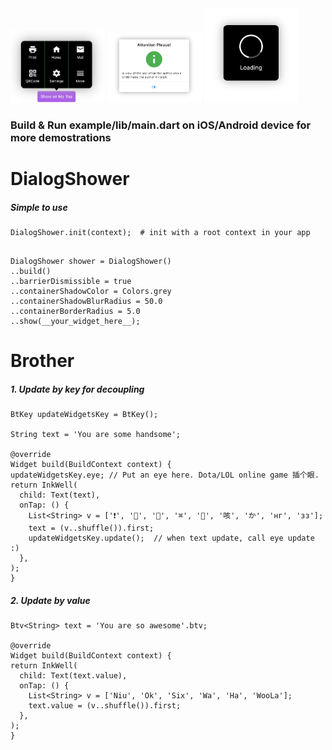 
<div style="display: inline;">
<img src="https://github.com/isaacselement/flutter_dialog_shower/raw/master/example/images/demo_bubble.png" width="30%" height="30%" />
</div>

<div style="display: inline;">
<img src="https://github.com/isaacselement/flutter_dialog_shower/raw/master/example/images/demo_alert.png" width="30%" height="30%"  />
</div>

<div style="display: inline;">
<img src="https://github.com/isaacselement/flutter_dialog_shower/raw/master/example/images/demo_loading.png" width="30%" height="30%"  />
</div>


### Build & Run example/lib/main.dart on iOS/Android device for more demostrations



# DialogShower

##### Simple to use

```
DialogShower.init(context);  # init with a root context in your app
    
```

```
DialogShower shower = DialogShower()
..build()
..barrierDismissible = true
..containerShadowColor = Colors.grey
..containerShadowBlurRadius = 50.0
..containerBorderRadius = 5.0
..show(__your_widget_here__);
```


# Brother

##### 1. Update by key for decoupling


```
BtKey updateWidgetsKey = BtKey();

String text = 'You are some handsome';

@override
Widget build(BuildContext context) {
updateWidgetsKey.eye; // Put an eye here. Dota/LOL online game 插个眼.
return InkWell(
  child: Text(text),
  onTap: () {
    List<String> v = ['❗️', '🔴', '👠', '⌘', '🏁', '咳', 'か', 'нг', 'зз'];
    text = (v..shuffle()).first;
    updateWidgetsKey.update();  // when text update, call eye update :)
  },
);
}
```



##### 2. Update by value


```
Btv<String> text = 'You are so awesome'.btv;

@override
Widget build(BuildContext context) {
return InkWell(
  child: Text(text.value),
  onTap: () {
    List<String> v = ['Niu', 'Ok', 'Six', 'Wa', 'Ha', 'WooLa'];
    text.value = (v..shuffle()).first;
  },
);
}
```





